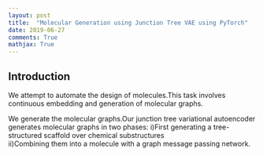 ```yaml
---
layout: post
title:  "Molecular Generation using Junction Tree VAE using PyTorch"
date: 2019-06-27
comments: True
mathjax: True
---
```


<h2>Introduction</h2>
We attempt to automate the design of molecules.This task involves continuous embedding and generation of molecular graphs.

We generate the molecular graphs.Our junction tree variational autoencoder generates molecular graphs in two phases:
i)First generating a tree-structured scaffold over chemical substructures<br>
ii)Combining them into a molecule with a graph message passing network.
